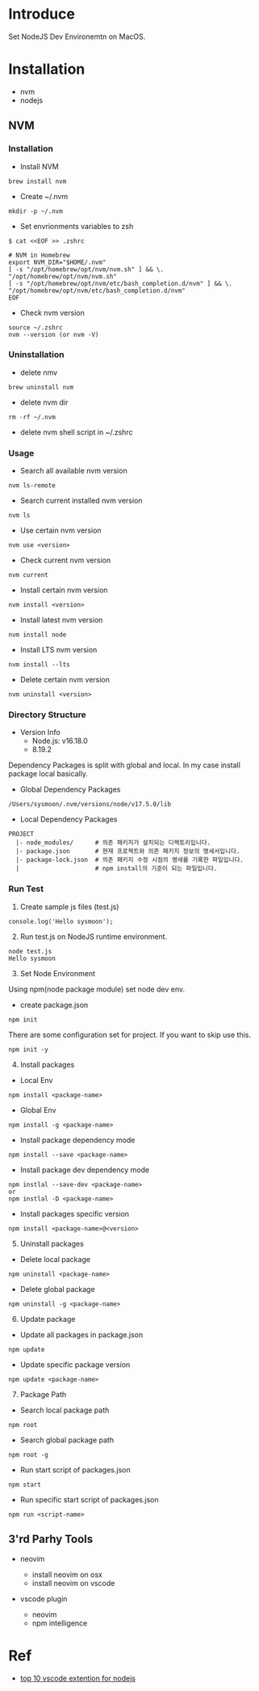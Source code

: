 # Introduce

Set NodeJS Dev Environemtn on MacOS.

# Installation

- nvm
- nodejs

## NVM

### Installation

- Install NVM

```
brew install nvm
```

- Create ~/.nvm

```
mkdir -p ~/.nvm
```

- Set envrionments variables to zsh

```
$ cat <<EOF >> .zshrc

# NVM in Homebrew
export NVM_DIR="$HOME/.nvm"
[ -s "/opt/homebrew/opt/nvm/nvm.sh" ] && \. "/opt/homebrew/opt/nvm/nvm.sh"
[ -s "/opt/homebrew/opt/nvm/etc/bash_completion.d/nvm" ] && \. "/opt/homebrew/opt/nvm/etc/bash_completion.d/nvm"
EOF
```

- Check nvm version

```
source ~/.zshrc
nvm --version (or nvm -V)
```

### Uninstallation

- delete nmv

```
brew uninstall nvm
```

- delete nvm dir

```
rm -rf ~/.nvm
```

- delete nvm shell script in ~/.zshrc

### Usage

- Search all available nvm version

```
nvm ls-remote
```

- Search current installed nvm version

```
nvm ls
```

- Use certain nvm version

```
nvm use <version>
```

- Check current nvm version

```
nvm current
```

- Install certain nvm version

```
nvm install <version>
```

- Install latest nvm version

```
nvm install node
```

- Install LTS nvm version

```
nvm install --lts
```

- Delete certain nvm version

```
nvm uninstall <version>
```

### Directory Structure

- Version Info
  - Node.js: v16.18.0
  - 8.19.2

Dependency Packages is split with global and local.
In my case install package local basically.

- Global Dependency Packages

```
/Users/sysmoon/.nvm/versions/node/v17.5.0/lib
```

- Local Dependency Packages

```
PROJECT
  |- node_modules/      # 의존 패키지가 설치되는 디렉토리입니다.
  |- package.json       # 현재 프로젝트와 의존 패키지 정보의 명세서입니다.
  |- package-lock.json  # 의존 패키지 수정 시점의 명세를 기록한 파일입니다.
  |                     # npm install의 기준이 되는 파일입니다.
```

### Run Test

1. Create sample js files (test.js)

```
console.log('Hello sysmoon');
```

2. Run test.js on NodeJS runtime environment.

```
node test.js
Hello sysmoon
```

3. Set Node Environment

Using npm(node package module) set node dev env.

- create package.json

```
npm init
```

There are some configuration set for project.
If you want to skip use this.

```
npm init -y
```

4. Install packages

- Local Env

```
npm install <package-name>
```

- Global Env

```
npm install -g <package-name>
```

- Install package dependency mode

```
npm install --save <package-name>
```

- Install package dev dependency mode

```
npm instlal --save-dev <package-name>
or
npm instlal -D <package-name>
```

- Install packages specific version

```
npm install <package-name>@<version>
```

5. Uninstall packages

- Delete local package

```
npm uninstall <package-name>
```

- Delete global package

```
npm uninstall -g <package-name>
```

6. Update package

- Update all packages in package.json

```
npm update
```

- Update specific package version

```
npm update <package-name>
```

7. Package Path

- Search local package path

```
npm root
```

- Search global package path

```
npm root -g
```

- Run start script of packages.json

```
npm start
```

- Run specific start script of packages.json

```
npm run <script-name>
```

## 3'rd Parhy Tools

- neovim

  - install neovim on osx
  - install neovim on vscode

- vscode plugin
  - neovim
  - npm intelligence

# Ref

- [top 10 vscode extention for nodejs ](https://www.linkedin.com/pulse/10-must-have-vs-code-extension-nodejs-developer-chandan-thakur/?trk=pulse-article_more-articles_related-content-card)
